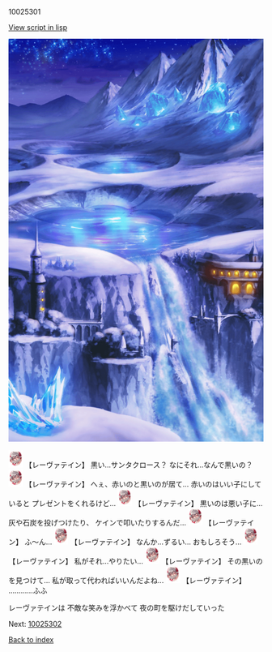 10025301

[View script in lisp](../scripts/10025301.txt)

![highland_snow.png](../images/backgrounds/highland_snow.png)

<img src="../images/units/100251.png" alt="100251.png" height="34"/>
【レーヴァテイン】
黒い…サンタクロース？
なにそれ…なんで黒いの？

<img src="../images/units/100251.png" alt="100251.png" height="34"/>
【レーヴァテイン】
へぇ、赤いのと黒いのが居て…
赤いのはいい子にしていると
プレゼントをくれるけど…

<img src="../images/units/100251.png" alt="100251.png" height="34"/>
【レーヴァテイン】
黒いのは悪い子に…
灰や石炭を投げつけたり、
ケインで叩いたりするんだ…

<img src="../images/units/100251.png" alt="100251.png" height="34"/>
【レーヴァテイン】
ふ〜ん…

<img src="../images/units/100251.png" alt="100251.png" height="34"/>
【レーヴァテイン】
なんか…ずるい…
おもしろそう…

<img src="../images/units/100251.png" alt="100251.png" height="34"/>
【レーヴァテイン】
私がそれ…やりたい…

<img src="../images/units/100251.png" alt="100251.png" height="34"/>
【レーヴァテイン】
その黒いのを見つけて…
私が取って代わればいいんだよね…

<img src="../images/units/100251.png" alt="100251.png" height="34"/>
【レーヴァテイン】
…………ふふ

レーヴァテインは
不敵な笑みを浮かべて
夜の町を駆けだしていった

Next: [10025302](10025302.md)

[Back to index](index.md)
